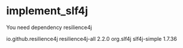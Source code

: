 ﻿# implement_slf4j

You need dependency resilience4j

<dependency>
    <groupId>io.github.resilience4j</groupId>
    <artifactId>resilience4j-all</artifactId>
    <version>2.2.0</version>
</dependency>

<dependency>
    <groupId>org.slf4j</groupId>
    <artifactId>slf4j-simple</artifactId>
    <version>1.7.36</version>
</dependency>
